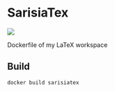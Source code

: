 # SarisiaTex

[![](https://img.shields.io/static/v1?logo=docker&label=GitHub&message=Packages&color=0db7ed)](https://github.com/sarisia/sarisiatex/packages/172691)

Dockerfile of my LaTeX workspace

## Build

```
docker build sarisiatex
```
